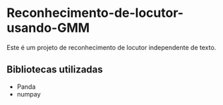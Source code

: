 # Reconhecimento-de-locutor-usando-GMM

Este é um projeto de reconhecimento de locutor independente de texto.

## Bibliotecas utilizadas
* Panda
* numpay

